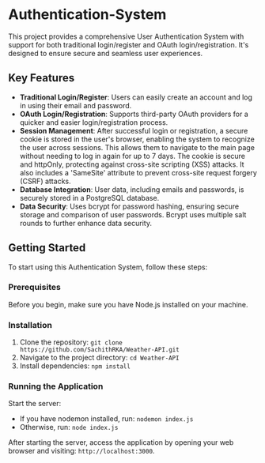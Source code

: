 # Authentication-System

This project provides a comprehensive User Authentication System with support for both traditional login/register and OAuth login/registration. It's designed to ensure secure and seamless user experiences.

## Key Features

* **Traditional Login/Register**: Users can easily create an account and log in using their email and password.
* **OAuth Login/Registration**: Supports third-party OAuth providers for a quicker and easier login/registration process.
* **Session Management**: After successful login or registration, a secure cookie is stored in the user's browser, enabling the system to recognize the user across sessions. This allows them to navigate to the main page without needing to log in again for up to 7 days. The cookie is secure and httpOnly, protecting against cross-site scripting (XSS) attacks. It also includes a 'SameSite' attribute to prevent cross-site request forgery (CSRF) attacks.
* **Database Integration**: User data, including emails and passwords, is securely stored in a PostgreSQL database.
* **Data Security**: Uses bcrypt for password hashing, ensuring secure storage and comparison of user passwords. Bcrypt uses multiple salt rounds to further enhance data security.

## Getting Started

To start using this Authentication System, follow these steps:

### Prerequisites

Before you begin, make sure you have Node.js installed on your machine.

### Installation

1. Clone the repository: `git clone https://github.com/SachithRKA/Weather-API.git`
2. Navigate to the project directory: `cd Weather-API`
3. Install dependencies: `npm install`

### Running the Application

Start the server:

* If you have nodemon installed, run: `nodemon index.js`
* Otherwise, run: `node index.js`

After starting the server, access the application by opening your web browser and visiting: `http://localhost:3000`.
